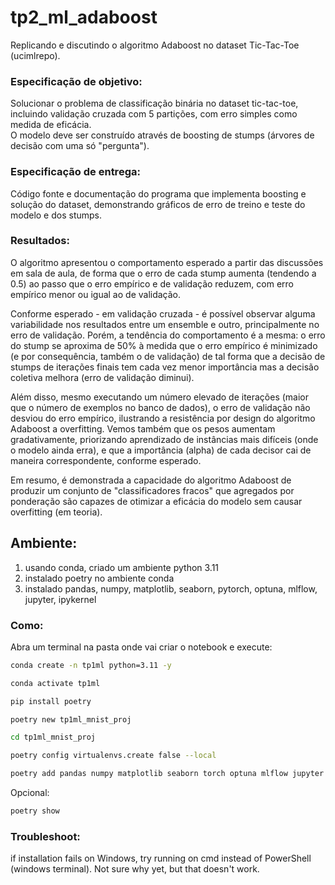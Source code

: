 # tp2_ml_adaboost 

Replicando e discutindo o algoritmo Adaboost no dataset Tic-Tac-Toe (ucimlrepo).

### Especificação de objetivo:
Solucionar o problema de classificação binária no dataset tic-tac-toe, incluindo validação cruzada com 5 partições, com erro simples como medida de eficácia. <br>
O modelo deve ser construído através de boosting de stumps (árvores de decisão com uma só "pergunta").

### Especificação de entrega:
Código fonte e documentação do programa que implementa boosting e solução do dataset, demonstrando gráficos de erro de treino e teste do modelo e dos stumps.

### Resultados:

O algoritmo apresentou o comportamento esperado a partir das discussões em sala de aula, de forma que o erro de cada stump aumenta (tendendo a 0.5) ao passo que o erro empírico e de validação reduzem, com erro empírico menor ou igual ao de validação.

Conforme esperado - em validação cruzada - é possível observar alguma variabilidade nos resultados entre um ensemble e outro, principalmente no erro de validação. Porém, a tendência do comportamento é a mesma: o erro do stump se aproxima de 50% à medida que o erro empírico é minimizado (e por consequência, também o de validação) de tal forma que a decisão de stumps de iterações finais tem cada vez menor importância mas a decisão coletiva melhora (erro de validação diminui).

Além disso, mesmo executando um número elevado de iterações (maior que o número de exemplos no banco de dados), o erro de validação não desviou do erro empírico, ilustrando a resistência por design do algoritmo Adaboost a overfitting. Vemos também que os pesos aumentam gradativamente, priorizando aprendizado de instâncias mais difíceis (onde o modelo ainda erra), e que a importância (alpha) de cada decisor cai de maneira correspondente, conforme esperado.

Em resumo, é demonstrada a capacidade do algoritmo Adaboost de produzir um conjunto de "classificadores fracos" que agregados por ponderação são capazes de otimizar a eficácia do modelo sem causar overfitting (em teoria).

## Ambiente:
1. usando conda, criado um ambiente python 3.11
2. instalado poetry no ambiente conda
3. instalado pandas, numpy, matplotlib, seaborn, pytorch, optuna, mlflow, jupyter, ipykernel

### Como:

Abra um terminal na pasta onde vai criar o notebook e execute:

``` bash 
conda create -n tp1ml python=3.11 -y
```

``` bash 
conda activate tp1ml
```

``` bash 
pip install poetry
```

``` bash 
poetry new tp1ml_mnist_proj
```


``` bash 
cd tp1ml_mnist_proj
```

``` bash 
poetry config virtualenvs.create false --local
```

``` bash 
poetry add pandas numpy matplotlib seaborn torch optuna mlflow jupyter ipykernel tensorboard
```

Opcional:

``` bash 
poetry show
``` 

### Troubleshoot: 
if installation fails on Windows, try running on cmd instead of PowerShell (windows terminal). Not sure why yet, but  that doesn't work.
